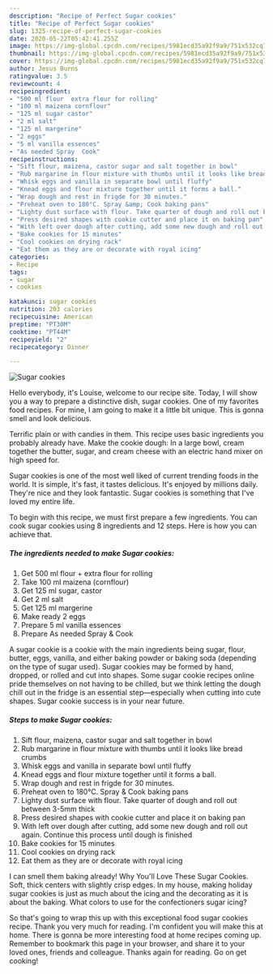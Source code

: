 ```yaml
---
description: "Recipe of Perfect Sugar cookies"
title: "Recipe of Perfect Sugar cookies"
slug: 1325-recipe-of-perfect-sugar-cookies
date: 2020-05-22T05:42:41.255Z
image: https://img-global.cpcdn.com/recipes/5981ecd35a92f9a9/751x532cq70/sugar-cookies-recipe-main-photo.jpg
thumbnail: https://img-global.cpcdn.com/recipes/5981ecd35a92f9a9/751x532cq70/sugar-cookies-recipe-main-photo.jpg
cover: https://img-global.cpcdn.com/recipes/5981ecd35a92f9a9/751x532cq70/sugar-cookies-recipe-main-photo.jpg
author: Jesus Burns
ratingvalue: 3.5
reviewcount: 4
recipeingredient:
- "500 ml flour  extra flour for rolling"
- "100 ml maizena cornflour"
- "125 ml sugar castor"
- "2 ml salt"
- "125 ml margerine"
- "2 eggs"
- "5 ml vanilla essences"
- "As needed Spray  Cook"
recipeinstructions:
- "Sift flour, maizena, castor sugar and salt together in bowl"
- "Rub margarine in flour mixture with thumbs until it looks like bread crumbs"
- "Whisk eggs and vanilla in separate bowl until fluffy"
- "Knead eggs and flour mixture together until it forms a ball."
- "Wrap dough and rest in frigde for 30 minutes."
- "Preheat oven to 180°C. Spray &amp; Cook baking pans"
- "Lighty dust surface with flour. Take quarter of dough and roll out between 3-5mm thick"
- "Press desired shapes with cookie cutter and place it on baking pan"
- "With left over dough after cutting, add some new dough and roll out again. Continue this process until dough is finished"
- "Bake cookies for 15 minutes"
- "Cool cookies on drying rack"
- "Eat them as they are or decorate with royal icing"
categories:
- Recipe
tags:
- sugar
- cookies

katakunci: sugar cookies 
nutrition: 203 calories
recipecuisine: American
preptime: "PT30M"
cooktime: "PT44M"
recipeyield: "2"
recipecategory: Dinner

---
```



![Sugar cookies](https://img-global.cpcdn.com/recipes/5981ecd35a92f9a9/751x532cq70/sugar-cookies-recipe-main-photo.jpg)

Hello everybody, it's Louise, welcome to our recipe site. Today, I will show you a way to prepare a distinctive dish, sugar cookies. One of my favorites food recipes. For mine, I am going to make it a little bit unique. This is gonna smell and look delicious.

Terrific plain or with candies in them. This recipe uses basic ingredients you probably already have. Make the cookie dough: In a large bowl, cream together the butter, sugar, and cream cheese with an electric hand mixer on high speed for.

Sugar cookies is one of the most well liked of current trending foods in the world. It is simple, it's fast, it tastes delicious. It's enjoyed by millions daily. They're nice and they look fantastic. Sugar cookies is something that I've loved my entire life.


To begin with this recipe, we must first prepare a few ingredients. You can cook sugar cookies using 8 ingredients and 12 steps. Here is how you can achieve that.

<!--inarticleads1-->

##### The ingredients needed to make Sugar cookies:

1. Get 500 ml flour + extra flour for rolling
1. Take 100 ml maizena (cornflour)
1. Get 125 ml sugar, castor
1. Get 2 ml salt
1. Get 125 ml margerine
1. Make ready 2 eggs
1. Prepare 5 ml vanilla essences
1. Prepare As needed Spray &amp; Cook


A sugar cookie is a cookie with the main ingredients being sugar, flour, butter, eggs, vanilla, and either baking powder or baking soda (depending on the type of sugar used). Sugar cookies may be formed by hand, dropped, or rolled and cut into shapes. Some sugar cookie recipes online pride themselves on not having to be chilled, but we think letting the dough chill out in the fridge is an essential step—especially when cutting into cute shapes. Sugar cookie success is in your near future. 

<!--inarticleads2-->

##### Steps to make Sugar cookies:

1. Sift flour, maizena, castor sugar and salt together in bowl
1. Rub margarine in flour mixture with thumbs until it looks like bread crumbs
1. Whisk eggs and vanilla in separate bowl until fluffy
1. Knead eggs and flour mixture together until it forms a ball.
1. Wrap dough and rest in frigde for 30 minutes.
1. Preheat oven to 180°C. Spray &amp; Cook baking pans
1. Lighty dust surface with flour. Take quarter of dough and roll out between 3-5mm thick
1. Press desired shapes with cookie cutter and place it on baking pan
1. With left over dough after cutting, add some new dough and roll out again. Continue this process until dough is finished
1. Bake cookies for 15 minutes
1. Cool cookies on drying rack
1. Eat them as they are or decorate with royal icing


I can smell them baking already! Why You&#39;ll Love These Sugar Cookies. Soft, thick centers with slightly crisp edges. In my house, making holiday sugar cookies is just as much about the icing and the decorating as it is about the baking. What colors to use for the confectioners sugar icing? 

So that's going to wrap this up with this exceptional food sugar cookies recipe. Thank you very much for reading. I'm confident you will make this at home. There is gonna be more interesting food at home recipes coming up. Remember to bookmark this page in your browser, and share it to your loved ones, friends and colleague. Thanks again for reading. Go on get cooking!
